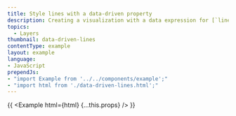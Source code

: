 ```yaml
---
title: Style lines with a data-driven property
description: Creating a visualization with a data expression for [`line-color`](/mapbox-gl-js/style-spec#paint-line-line-color).
topics:
  - Layers
thumbnail: data-driven-lines
contentType: example
layout: example
language:
- JavaScript
prependJs:
- "import Example from '../../components/example';"
- "import html from './data-driven-lines.html';"
---
```


{{ <Example html={html} {...this.props} /> }}
